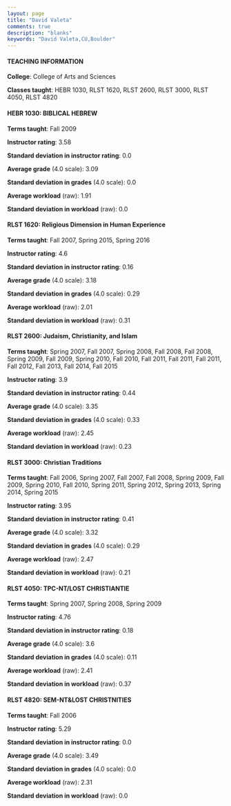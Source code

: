 ```yaml
---
layout: page
title: "David Valeta" 
comments: true
description: "blanks"
keywords: "David Valeta,CU,Boulder"
---
```

<head>
<script src="https://ajax.googleapis.com/ajax/libs/jquery/2.1.3/jquery.min.js"></script>
<script src="https://dl.dropboxusercontent.com/s/pc42nxpaw1ea4o9/highcharts.js?dl=0"></script>
<!-- <script src="../assets/js/highcharts.js"></script> -->
<style type="text/css">@font-face {
	font-family: "Bebas Neue";
	src: url(https://www.filehosting.org/file/details/544349/BebasNeue Regular.otf) format("opentype");
	}
	h1.Bebas { 
		font-family: "Bebas Neue", Verdana, Tahoma;
	}
</style>
</head>
	   
#### TEACHING INFORMATION

**College**: College of Arts and Sciences

**Classes taught**: HEBR 1030, RLST 1620, RLST 2600, RLST 3000, RLST 4050, RLST 4820

#### HEBR 1030: BIBLICAL HEBREW

**Terms taught**: Fall 2009

**Instructor rating**: 3.58

**Standard deviation in instructor rating**: 0.0

**Average grade** (4.0 scale): 3.09

**Standard deviation in grades** (4.0 scale): 0.0

**Average workload** (raw): 1.91

**Standard deviation in workload** (raw): 0.0

#### RLST 1620: Religious Dimension in Human Experience

**Terms taught**: Fall 2007, Spring 2015, Spring 2016

**Instructor rating**: 4.6

**Standard deviation in instructor rating**: 0.16

**Average grade** (4.0 scale): 3.18

**Standard deviation in grades** (4.0 scale): 0.29

**Average workload** (raw): 2.01

**Standard deviation in workload** (raw): 0.31

#### RLST 2600: Judaism, Christianity, and Islam

**Terms taught**: Spring 2007, Fall 2007, Spring 2008, Fall 2008, Fall 2008, Spring 2009, Fall 2009, Spring 2010, Fall 2010, Fall 2011, Fall 2011, Fall 2011, Fall 2012, Fall 2013, Fall 2014, Fall 2015

**Instructor rating**: 3.9

**Standard deviation in instructor rating**: 0.44

**Average grade** (4.0 scale): 3.35

**Standard deviation in grades** (4.0 scale): 0.33

**Average workload** (raw): 2.45

**Standard deviation in workload** (raw): 0.23

#### RLST 3000: Christian Traditions

**Terms taught**: Fall 2006, Spring 2007, Fall 2007, Fall 2008, Spring 2009, Fall 2009, Spring 2010, Fall 2010, Spring 2011, Spring 2012, Spring 2013, Spring 2014, Spring 2015

**Instructor rating**: 3.95

**Standard deviation in instructor rating**: 0.41

**Average grade** (4.0 scale): 3.32

**Standard deviation in grades** (4.0 scale): 0.29

**Average workload** (raw): 2.47

**Standard deviation in workload** (raw): 0.21

#### RLST 4050: TPC-NT/LOST CHRISTIANTIE

**Terms taught**: Spring 2007, Spring 2008, Spring 2009

**Instructor rating**: 4.76

**Standard deviation in instructor rating**: 0.18

**Average grade** (4.0 scale): 3.6

**Standard deviation in grades** (4.0 scale): 0.11

**Average workload** (raw): 2.41

**Standard deviation in workload** (raw): 0.37

#### RLST 4820: SEM-NT&LOST CHRISTNITIES

**Terms taught**: Fall 2006

**Instructor rating**: 5.29

**Standard deviation in instructor rating**: 0.0

**Average grade** (4.0 scale): 3.49

**Standard deviation in grades** (4.0 scale): 0.0

**Average workload** (raw): 2.31

**Standard deviation in workload** (raw): 0.0

